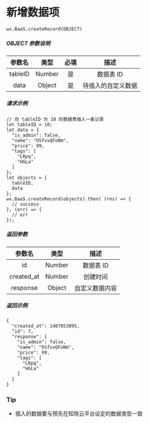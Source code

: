 # 新增数据项

`wx.BaaS.createRecord(OBJECT)`

##### OBJECT 参数说明

| 参数名 | 类型   | 必填| 描述 |
| :---:  | :----: | :----: | :----: |
| tableID | Number | 是 | 数据表 ID |
| data | Object | 是 | 待插入的自定义数据 |

##### 请求示例

```
// 向 tableID 为 10 的数据表插入一条记录
let tableID = 10;
let data = {
  "is_admin": false,
  "name": "OSfvvQFoNm",
  "price": 99,
  "tags": [
    "LRpq",
    "HGLa"
  ]
};
let objects = {
  tableID,
  data
};
wx.BaaS.createRecord(objects).then( (res) => {
  // success
}, (err) => {
  // err
});
```

##### 返回参数

| 参数名 | 类型   | 描述 |
| :---:  | :----: | :----: |
| id | Number | 数据表 ID |
| created_at | Number | 创建时间 |
| response | Object | 自定义数据内容 |

##### 返回示例

```
{
  "created_at": 1487053095,
  "id": 7,
  "response": {
    "is_admin": false,
    "name": "OSfvvQFoNm",
    "price": 99,
    "tags": [
      "LRpq",
      "HGLa"
    ]
  }
}
```

### Tip

- 插入的数据要与预先在知晓云平台设定的数据类型一致
